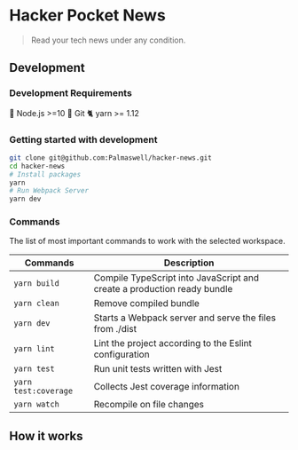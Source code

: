 # Hacker Pocket News

> Read your tech news under any condition.

## Development

### Development Requirements

🚀 Node.js >=10
🌲 Git
🐈 yarn >= 1.12

### Getting started with development

```sh
git clone git@github.com:Palmaswell/hacker-news.git
cd hacker-news
# Install packages
yarn
# Run Webpack Server
yarn dev
```

### Commands

The list of most important commands to work with the selected workspace.

| Commands             | Description                                                             |
| -------------------- | ----------------------------------------------------------------------- |
| `yarn build`         | Compile TypeScript into JavaScript and create a production ready bundle |
| `yarn clean`         | Remove compiled bundle                                                  |
| `yarn dev`           | Starts a Webpack server and serve the files from ./dist                 |
| `yarn lint`          | Lint the project according to the Eslint configuration                  |
| `yarn test`          | Run unit tests written with Jest                                        |
| `yarn test:coverage` | Collects Jest coverage information                                      |
| `yarn watch`         | Recompile on file changes                                               |

## How it works
